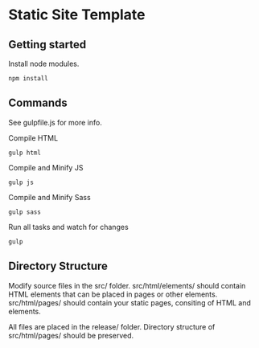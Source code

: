 # Static Site Template

## Getting started

Install node modules.
```
npm install
```

## Commands

See gulpfile.js for more info.

Compile HTML
```
gulp html
```

Compile and Minify JS
```
gulp js
```

Compile and Minify Sass
```
gulp sass
```

Run all tasks and watch for changes
```
gulp
```

## Directory Structure

Modify source files in the src/ folder.
src/html/elements/ should contain HTML elements that can be placed in pages or other elements.
src/html/pages/ should contain your static pages, consiting of HTML and elements.

All files are placed in the release/ folder. Directory structure of src/html/pages/ should be preserved.